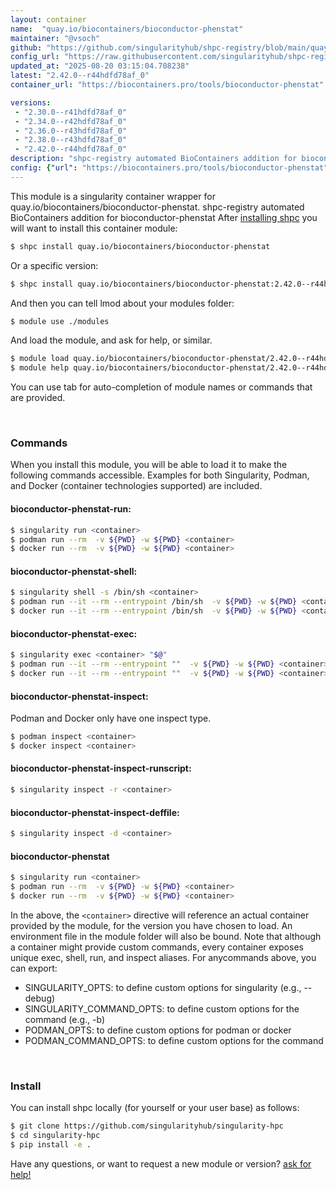 ```yaml
---
layout: container
name:  "quay.io/biocontainers/bioconductor-phenstat"
maintainer: "@vsoch"
github: "https://github.com/singularityhub/shpc-registry/blob/main/quay.io/biocontainers/bioconductor-phenstat/container.yaml"
config_url: "https://raw.githubusercontent.com/singularityhub/shpc-registry/main/quay.io/biocontainers/bioconductor-phenstat/container.yaml"
updated_at: "2025-08-20 03:15:04.708238"
latest: "2.42.0--r44hdfd78af_0"
container_url: "https://biocontainers.pro/tools/bioconductor-phenstat"

versions:
 - "2.30.0--r41hdfd78af_0"
 - "2.34.0--r42hdfd78af_0"
 - "2.36.0--r43hdfd78af_0"
 - "2.38.0--r43hdfd78af_0"
 - "2.42.0--r44hdfd78af_0"
description: "shpc-registry automated BioContainers addition for bioconductor-phenstat"
config: {"url": "https://biocontainers.pro/tools/bioconductor-phenstat", "maintainer": "@vsoch", "description": "shpc-registry automated BioContainers addition for bioconductor-phenstat", "latest": {"2.42.0--r44hdfd78af_0": "sha256:967c5489bee262f6c78e92cbcc9d26ba4b3e54433ffa1a98f049043eb53dfc79"}, "tags": {"2.30.0--r41hdfd78af_0": "sha256:3a8d3d094c1f9f9fe74641d893511151e08b8df783c226920299d01f888a7604", "2.34.0--r42hdfd78af_0": "sha256:1c2f5389693a8a84ab0e2b02907dd99a0748ff836cf80a9f21fac1d1d0da5d56", "2.36.0--r43hdfd78af_0": "sha256:58bc0a1592ce1baa0a70e7f34e4505b7fac9046e4d786a400162c2e6fe715003", "2.38.0--r43hdfd78af_0": "sha256:2f0bbdc0d0df1b998a104a0a281337da07e3370a8121d5338b8470cec75593bc", "2.42.0--r44hdfd78af_0": "sha256:967c5489bee262f6c78e92cbcc9d26ba4b3e54433ffa1a98f049043eb53dfc79"}, "docker": "quay.io/biocontainers/bioconductor-phenstat"}
---
```


This module is a singularity container wrapper for quay.io/biocontainers/bioconductor-phenstat.
shpc-registry automated BioContainers addition for bioconductor-phenstat
After [installing shpc](#install) you will want to install this container module:


```bash
$ shpc install quay.io/biocontainers/bioconductor-phenstat
```

Or a specific version:

```bash
$ shpc install quay.io/biocontainers/bioconductor-phenstat:2.42.0--r44hdfd78af_0
```

And then you can tell lmod about your modules folder:

```bash
$ module use ./modules
```

And load the module, and ask for help, or similar.

```bash
$ module load quay.io/biocontainers/bioconductor-phenstat/2.42.0--r44hdfd78af_0
$ module help quay.io/biocontainers/bioconductor-phenstat/2.42.0--r44hdfd78af_0
```

You can use tab for auto-completion of module names or commands that are provided.

<br>

### Commands

When you install this module, you will be able to load it to make the following commands accessible.
Examples for both Singularity, Podman, and Docker (container technologies supported) are included.

#### bioconductor-phenstat-run:

```bash
$ singularity run <container>
$ podman run --rm  -v ${PWD} -w ${PWD} <container>
$ docker run --rm  -v ${PWD} -w ${PWD} <container>
```

#### bioconductor-phenstat-shell:

```bash
$ singularity shell -s /bin/sh <container>
$ podman run --it --rm --entrypoint /bin/sh  -v ${PWD} -w ${PWD} <container>
$ docker run --it --rm --entrypoint /bin/sh  -v ${PWD} -w ${PWD} <container>
```

#### bioconductor-phenstat-exec:

```bash
$ singularity exec <container> "$@"
$ podman run --it --rm --entrypoint ""  -v ${PWD} -w ${PWD} <container> "$@"
$ docker run --it --rm --entrypoint ""  -v ${PWD} -w ${PWD} <container> "$@"
```

#### bioconductor-phenstat-inspect:

Podman and Docker only have one inspect type.

```bash
$ podman inspect <container>
$ docker inspect <container>
```

#### bioconductor-phenstat-inspect-runscript:

```bash
$ singularity inspect -r <container>
```

#### bioconductor-phenstat-inspect-deffile:

```bash
$ singularity inspect -d <container>
```



#### bioconductor-phenstat

```bash
$ singularity run <container>
$ podman run --rm  -v ${PWD} -w ${PWD} <container>
$ docker run --rm  -v ${PWD} -w ${PWD} <container>
```


In the above, the `<container>` directive will reference an actual container provided
by the module, for the version you have chosen to load. An environment file in the
module folder will also be bound. Note that although a container
might provide custom commands, every container exposes unique exec, shell, run, and
inspect aliases. For anycommands above, you can export:

 - SINGULARITY_OPTS: to define custom options for singularity (e.g., --debug)
 - SINGULARITY_COMMAND_OPTS: to define custom options for the command (e.g., -b)
 - PODMAN_OPTS: to define custom options for podman or docker
 - PODMAN_COMMAND_OPTS: to define custom options for the command

<br>

### Install

You can install shpc locally (for yourself or your user base) as follows:

```bash
$ git clone https://github.com/singularityhub/singularity-hpc
$ cd singularity-hpc
$ pip install -e .
```

Have any questions, or want to request a new module or version? [ask for help!](https://github.com/singularityhub/singularity-hpc/issues)